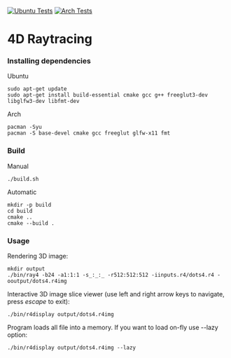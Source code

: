 [![Ubuntu Tests](https://github.com/amytnyk/r4/actions/workflows/ubuntu.yml/badge.svg)](https://github.com/amytnyk/r4/actions/workflows/ubuntu.yml)
[![Arch Tests](https://github.com/amytnyk/r4/actions/workflows/arch.yml/badge.svg)](https://github.com/amytnyk/r4/actions/workflows/arch.yml)

# 4D Raytracing

### Installing dependencies

Ubuntu
```shell
sudo apt-get update
sudo apt-get install build-essential cmake gcc g++ freeglut3-dev libglfw3-dev libfmt-dev
```

Arch
```shell
pacman -Syu
pacman -S base-devel cmake gcc freeglut glfw-x11 fmt
```

### Build

Manual
```shell
./build.sh
```

Automatic
```shell
mkdir -p build
cd build
cmake ..
cmake --build .
```

### Usage

Rendering 3D image:
```shell
mkdir output
./bin/ray4 -b24 -a1:1:1 -s_:_:_ -r512:512:512 -iinputs.r4/dots4.r4 -ooutput/dots4.r4img
```

Interactive 3D image slice viewer (use left and right arrow keys to navigate, press *escape* to exit):
```shell
./bin/r4display output/dots4.r4img
```

Program loads all file into a memory. If you want to load on-fly use --lazy option:
```shell
./bin/r4display output/dots4.r4img --lazy
```
